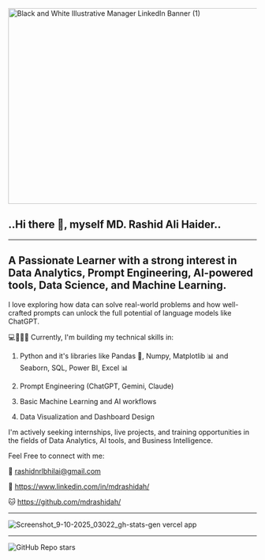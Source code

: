 <img width="1584" height="396" alt="Black and White Illustrative Manager LinkedIn Banner (1)" src="https://github.com/user-attachments/assets/64c7bfb6-077a-418f-97cd-bddbf5228368" />

##                                                   ..Hi there 👋, myself MD. Rashid Ali Haider..
-------------------------------------------------------------------------------------------------------------------------------------------------------------------------------
## A Passionate Learner with a strong interest in Data Analytics, Prompt Engineering, AI-powered tools, Data Science, and Machine Learning.
I love exploring how data can solve real-world problems and how well-crafted prompts can unlock the full potential of language models like ChatGPT.

💻🧑🏻‍💻 Currently, I'm building my technical skills in:

1. Python and it's libraries like Pandas 🐼, Numpy, Matplotlib 📊 and Seaborn, SQL, Power BI, Excel 📊

2. Prompt Engineering (ChatGPT, Gemini, Claude)

3. Basic Machine Learning and AI workflows

4. Data Visualization and Dashboard Design

I'm actively seeking internships, live projects, and training opportunities in the fields of Data Analytics, AI tools, and Business Intelligence.

Feel Free to connect with me:

📧 rashidnrlbhilai@gmail.com

🔗 https://www.linkedin.com/in/mdrashidah/

🐱 https://github.com/mdrashidah/

-------------------------------------------------------------------------------------------------------------------------------------------------------------------------------

![Screenshot_9-10-2025_03022_gh-stats-gen vercel app](https://github.com/user-attachments/assets/deb37625-6b40-45ca-ac60-68367a078105)

-------------------------------------------------------------------------------------------------------------------------------------------------------------------------------

![GitHub Repo stars](https://img.shields.io/github/stars/mdrashidah/:repo)


<!--
**mdrashidah/mdrashidah** is a ✨ _special_ ✨ repository because its `README.md` (this file) appears on your GitHub profile.

Here are some ideas to get you started:

- 🔭 I’m currently working on ...
- 🌱 I’m currently learning ...
- 👯 I’m looking to collaborate on ...
- 🤔 I’m looking for help with ...
- 💬 Ask me about ...
- 📫 How to reach me: ...
- 😄 Pronouns: ...
- ⚡ Fun fact: ...
-->
